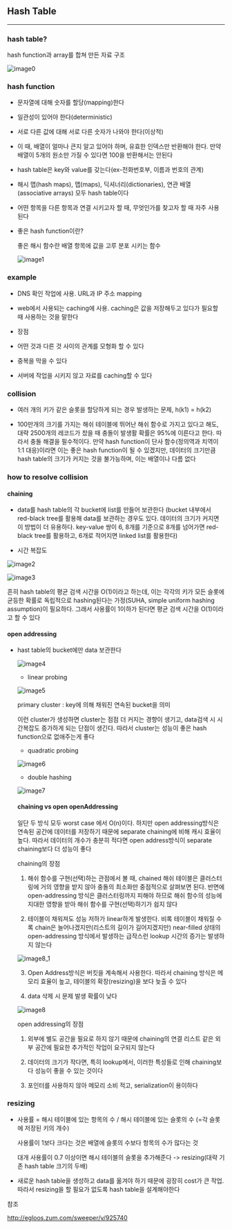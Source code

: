 ## Hash Table
---

### hash table?

hash function과 array를 합쳐 만든 자료 구조

![image0](./hashTable.png)

### hash function

* 문자열에 대해 숫자를 할당(mapping)한다

* 일관성이 있어야 한다(deterministic)

* 서로 다른 값에 대해 서로 다른 숫자가 나와야 한다(이상적)

* 이 때, 배열이 얼마나 큰지 알고 있어야 하며, 유효한 인덱스만 반환해야 한다. 만약 배열이 5개의 원소만 가질 수 있다면 100을 반환해서는 안된다

* hash table은 key와 value를 갖는다(ex-전화번호부, 이름과 번호의 관계)

* 해시 맵(hash maps), 맵(maps), 딕셔너리(dictionaries), 연관 배열(associative arrays) 모두 hash table이다

* 어떤 항목을 다른 항목과 연결 시키고자 할 때, 무엇인가를 찾고자 할 때 자주 사용된다

* 좋은 hash function이란?

  좋은 해시 함수란 배열 항목에 값을 고루 분포 시키는 함수

  ![image1](./goodHashFunction.png)

### example

* DNS 확인 작업에 사용. URL과 IP 주소 mapping

* web에서 사용되는 caching에 사용. caching은 값을 저장해두고 있다가 필요할 때 사용하는 것을 말한다

* 장점

 - 어떤 것과 다른 것 사이의 관계를 모형화 할 수 있다

 - 중복을 막을 수 있다

 - 서버에 작업을 시키지 않고 자료를 caching할 수 있다


### collision

* 여러 개의 키가 같은 슬롯을 할당하게 되는 경우 발생하는 문제, h(k1) = h(k2)

* 100만개의 크기를 가지는 해쉬 테이블에 뛰어난 해쉬 함수로 가지고 있다고 해도, 대략 2500개의 레코드가 찼을 때 충돌이 발생활 확률은 95%에 이른다고 한다. 따라서 충돌 해결을 필수적이다. 만약 hash function이 단사 함수(정의역과 치역이 1:1 대응)이라면 이는 좋은 hash function이 될 수 있겠지만, 데이터의 크기만큼 hash table의 크기가 커지는 것을 불가능하며, 이는 배열이나 다름 없다

### how to resolve collision

  #### chaining

  * data를 hash table의 각 bucket에 list를 만들어 보관한다 (bucket 내부에서 red-black tree를 활용해 data를 보관하는 경우도 있다. 데이터의 크기가 커지면 이 방법이 더 유용하다. key-value 쌍이 6, 8개를 기준으로 8개를 넘어가면 red-black tree를 활용하고, 6개로 적어지면 linked list를 활용한다)

  * 시간 복잡도

  ![image2](./chaining.png)

  ![image3](./chaining_O.png)

  흔히 hash table의 평균 검색 시간을 O(1)이라고 하는데, 이는 각각의 키가 모든 슬롯에 균등한 확률로 독립적으로 hashing된다는 가정(SUHA, simple uniform hashing assumption)이 필요하다. 그래서 사용률이 1이하가 된다면 평균 검색 시간을 O(1)이라고 할 수 있다

  #### open addressing

  * hast table의 bucket에만 data 보관한다

    ![image4](./openAddressing.png)

    - linear probing

    ![image5](./linearProbing.png)

    primary cluster : key에 의해 채워진 연속된 bucket을 의미

    이런 cluster가 생성하면 cluster는 점점 더 커지는 경향이 생기고, data검색 시 시간복잡도 증가하게 되는 단점이 생긴다. 따라서 cluster는 성능이 좋은 hash function으로 없애주는게 좋다

    - quadratic probing

    ![image6](./quadraticProbing.png)

    - double hashing

    ![image7](./doubleHashing.png)

    #### chaining vs open openAddressing

    일단 두 방식 모두 worst case 에서 O(n)이다. 하지만 open addressing방식은 연속된 공간에 데이터를 저장하기 때문에 separate chaining에 비해 캐시 효율이 높다. 따라서 데이터의 개수가 충분히 적다면 open address방식이 separate chaining보다 더 성능이 좋다

    chaining의 장점

    1. 해쉬 함수를 구현(선택)하는 관점에서 볼 때, chained 해쉬 테이블은 클러스터링에 거의 영향을 받지 않아 충돌의 최소화만 중점적으로 살펴보면 된다. 반면에 open-addressing 방식은 클러스터링까지 피해야 하므로 해쉬 함수의 성능에 지대한 영향을 받아 해쉬 함수를 구현(선택)하기가 쉽지 않다

    2. 테이블이 채워져도 성능 저하가 linear하게 발생한다. 비록 테이블이 채워질 수록 chain은 늘어나겠지만(리스트의 길이가 길어지겠지만) near-filled 상태의 open-addressing 방식에서 발생하는 급작스런 lookup 시간의 증가는 발생하지 않는다

      ![image8_1](./chainingVS.jpg)

    3. Open Address방식은 버킷을 계속해서 사용한다. 따라서 chaining 방식은 메모리 효율이 높고, 테이블의 확장(resizing)을 보다 늦출 수 있다

    4. data 삭제 시 문제 발생 확률이 낮다

      ![image8](./weaknessOfOpen.png)

    open addressing의 장점

    1. 외부에 별도 공간을 필요로 하지 않기 때문에 chaining의 연결 리스트 같은 외부 공간에 필요한 추가적인 작업이 요구되지 않는다

    2. 데이터의 크기가 작다면, 특히 lookup에서, 이러한 특성들로 인해 chaining보다 성능이 좋을 수 있는 것이다

    3. 포인터를 사용하지 않아 메모리 소비 적고, serialization이 용이하다

### resizing  

  * 사용률 = 해시 테이블에 있는 항목의 수 / 해시 테이블에 있는 슬롯의 수 (=각 슬롯에 저장된 키의 개수)

    사용률이 1보다 크다는 것은 배열에 슬롯의 수보다 항목의 수가 많다는 것

    대개 사용률이 0.7 이상이면 해시 테이블의 슬롯을 추가해준다 -> resizing(대략 기존 hash table 크기의 두배)

  * 새로운 hash table을 생성하고 data를 옮겨야 하기 때문에 굉장히 cost가 큰 작업. 따라서 resizing을 할 필요가 없도록 hash table을 설계해야한다


참조

http://egloos.zum.com/sweeper/v/925740
